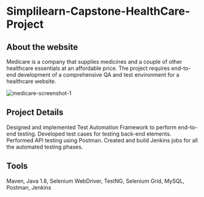 # Simplilearn-Capstone-HealthCare-Project

## About the website 

Medicare is a company that supplies medicines and a couple of other healthcare essentials at an affordable price.
The project requires end-to-end development of a comprehensive QA and test environment for a healthcare website.


![medicare-screenshot-1](https://user-images.githubusercontent.com/86325276/156064322-8513f2e3-8eed-44d4-92ca-ed6ccf8398bc.png)

## Project Details

Designed and implemented Test Automation Framework to perform end-to-end testing.
Developed test cases for testing back-end elements.
Performed API testing using Postman.
Created and build Jenkins jobs for all the automated testing phases.

## Tools
Maven, Java 1.8, Selenium WebDriver, TestNG, Selenium Grid, MySQL, Postman, Jenkins
